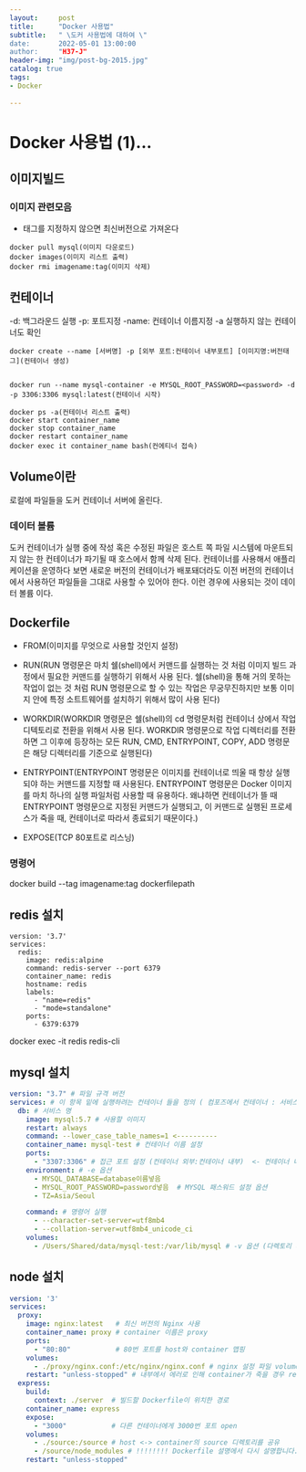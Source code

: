 ```yaml
---
layout:     post
title:      "Docker 사용법"
subtitle:   " \도커 사용법에 대하여 \"
date:       2022-05-01 13:00:00
author:     "H37-J"
header-img: "img/post-bg-2015.jpg"
catalog: true
tags:
- Docker
  
---
```


# Docker 사용법 (1)...

## 이미지빌드

### 이미지 관련모음
* 태그를 지정하지 않으면 최신버전으로 가져온다
```terminal
docker pull mysql(이미지 다운로드)
docker images(이미지 리스트 출력)
docker rmi imagename:tag(이미지 삭제)
```

## 컨테이너
-d: 백그라운드 실행
-p: 포트지정
-name: 컨테이너 이름지정
-a 실행하지 않는 컨테이너도 확인
```terminal
docker create --name [서버명] -p [외부 포트:컨테이너 내부포트] [이미지명:버전태그](컨테이너 생성)


docker run --name mysql-container -e MYSQL_ROOT_PASSWORD=<password> -d -p 3306:3306 mysql:latest(컨테이너 시작)

docker ps -a(컨테이너 리스트 출력)
docker start container_name
docker stop container_name
docker restart container_name
docker exec it container_name bash(컨에티너 접속)
```


## Volume이란
로컬에 파일들을 도커 컨테이너 서버에 올린다.

### 데이터 볼륨

도커 컨테이너가 실행 중에 작성 혹은 수정된 파일은 호스트 쪽 파일 시스템에 마운트되지 않는 한 컨테이너가 파기될 때 호스에서 함께 삭제 된다. 컨테이너를 사용해서 애플리케이션을 운영하다 보면 새로운 버전의 컨테이너가 배포돼더라도 이전 버전의 컨테이너에서 사용하던 파일들을 그대로 사용할 수 있어야 한다. 이런 경우에 사용되는 것이 데이터 볼륨 이다.

## Dockerfile
* FROM(이미지를 무엇으로 사용할 것인지 설정)

* RUN(RUN 명령문은 마치 쉘(shell)에서 커맨드를 실행하는 것 처럼 이미지 빌드 과정에서 필요한 커맨드를 실행하기 위해서 사용 된다. 쉘(shell)을 통해 거의 못하는 작업이 없는 것 처럼 RUN 명령문으로 할 수 있는 작업은 무궁무진하지만 보통 이미지 안에 특정 소트트웨어를 설치하기 위해서 많이 사용 된다)

* WORKDIR(WORKDIR 명령문은 쉘(shell)의 cd 명령문처럼 컨테이너 상에서 작업 디텍토리로 전환을 위해서 사용 된다. WORKDIR 명령문으로 작업 디렉터리를 전환하면 그 이후에 등장하는 모든 RUN, CMD, ENTRYPOINT, COPY, ADD 명령문은 해당 디렉터리를 기준으로 실행된다)

* ENTRYPOINT(ENTRYPOINT 명령문은 이미지를 컨테이너로 띄울 때 항상 실행되야 하는 커맨드를 지정할 때 사용된다. ENTRYPOINT 명령문은 Docker 이미지를 마치 하나의 실행 파일처럼 사용할 때 유용하다. 왜냐하면 컨테이너가 뜰 때 ENTRYPOINT 명령문으로 지정된 커맨드가 실행되고, 이 커맨드로 실행된 프로세스가 죽을 때, 컨테이너로 따라서 종료되기 때문이다.)

* EXPOSE(TCP 80포트로 리스닝)


### 명령어
docker build --tag imagename:tag dockerfilepath


## redis 설치
```
version: '3.7'
services:
  redis:
    image: redis:alpine
    command: redis-server --port 6379
    container_name: redis
    hostname: redis
    labels:
      - "name=redis"
      - "mode=standalone"
    ports:
      - 6379:6379
```
docker exec -it redis redis-cli


## mysql 설치
```yaml
version: "3.7" # 파일 규격 버전
services: # 이 항목 밑에 실행하려는 컨테이너 들을 정의 ( 컴포즈에서 컨테이너 : 서비스 )
  db: # 서비스 명
    image: mysql:5.7 # 사용할 이미지
    restart: always
    command: --lower_case_table_names=1 <----------
    container_name: mysql-test # 컨테이너 이름 설정
    ports:
      - "3307:3306" # 접근 포트 설정 (컨테이너 외부:컨테이너 내부)  <- 컨테이너 내부는 무조건 3306
    environment: # -e 옵션
      - MYSQL_DATABASE=database이름넣음
      - MYSQL_ROOT_PASSWORD=password넣음  # MYSQL 패스워드 설정 옵션
      - TZ=Asia/Seoul

    command: # 명령어 실행
      - --character-set-server=utf8mb4
      - --collation-server=utf8mb4_unicode_ci
    volumes:
      - /Users/Shared/data/mysql-test:/var/lib/mysql # -v 옵션 (다렉토리 마운트 설정)
```

## node 설치
```yaml
version: '3'
services:
  proxy:
    image: nginx:latest   # 최신 버전의 Nginx 사용
    container_name: proxy # container 이름은 proxy
    ports: 
      - "80:80"           # 80번 포트를 host와 container 맵핑
    volumes:
      - ./proxy/nginx.conf:/etc/nginx/nginx.conf # nginx 설정 파일 volume 맵핑
    restart: "unless-stopped" # 내부에서 에러로 인해 container가 죽을 경우 restart
  express:
    build:
      context: ./server  # 빌드할 Dockerfile이 위치한 경로
    container_name: express
    expose:
      - "3000"           # 다른 컨테이너에게 3000번 포트 open
    volumes:
      - ./source:/source # host <-> container의 source 디렉토리를 공유
      - /source/node_modules # !!!!!!!! Dockerfile 설명에서 다시 설명합니다.
    restart: "unless-stopped"
```


